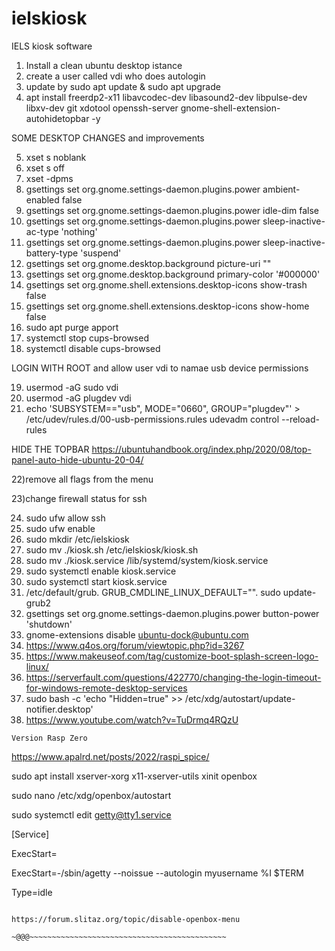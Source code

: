 # ielskiosk
IELS kiosk software
1) Install a clean ubuntu desktop istance
2) create a user called vdi who does autologin
3) update by    sudo apt update & sudo apt upgrade
4) apt install freerdp2-x11 libavcodec-dev libasound2-dev libpulse-dev libxv-dev git xdotool openssh-server gnome-shell-extension-autohidetopbar -y

SOME DESKTOP CHANGES and improvements

5) xset s noblank
6) xset s off
7) xset -dpms
8) gsettings set org.gnome.settings-daemon.plugins.power ambient-enabled false
9) gsettings set org.gnome.settings-daemon.plugins.power idle-dim false
10) gsettings set org.gnome.settings-daemon.plugins.power sleep-inactive-ac-type 'nothing'
11) gsettings set org.gnome.settings-daemon.plugins.power sleep-inactive-battery-type 'suspend'
12) gsettings set org.gnome.desktop.background picture-uri ""
13) gsettings set org.gnome.desktop.background primary-color '#000000'
14) gsettings set org.gnome.shell.extensions.desktop-icons show-trash false
15) gsettings set org.gnome.shell.extensions.desktop-icons show-home false
16) sudo apt purge apport
17) systemctl stop cups-browsed
18) systemctl disable cups-browsed


LOGIN WITH ROOT and allow user vdi to namae usb device permissions 

19) usermod -aG sudo vdi
20) usermod -aG plugdev vdi
21) echo 'SUBSYSTEM=="usb", MODE="0660", GROUP="plugdev"' > /etc/udev/rules.d/00-usb-permissions.rules
udevadm control --reload-rules

HIDE THE TOPBAR https://ubuntuhandbook.org/index.php/2020/08/top-panel-auto-hide-ubuntu-20-04/

22)remove all flags from the menu 

23)change firewall status for ssh 

24) sudo ufw allow ssh
25) sudo ufw enable
26) sudo mkdir /etc/ielskiosk
27) sudo mv ./kiosk.sh /etc/ielskiosk/kiosk.sh
28) sudo mv ./kiosk.service /lib/systemd/system/kiosk.service
29) sudo systemctl enable kiosk.service
30) sudo systemctl start kiosk.service
31) /etc/default/grub.     GRUB_CMDLINE_LINUX_DEFAULT="".  sudo update-grub2
32) gsettings set org.gnome.settings-daemon.plugins.power button-power 'shutdown'
33) gnome-extensions disable ubuntu-dock@ubuntu.com
34) https://www.q4os.org/forum/viewtopic.php?id=3267
35) https://www.makeuseof.com/tag/customize-boot-splash-screen-logo-linux/
36) https://serverfault.com/questions/422770/changing-the-login-timeout-for-windows-remote-desktop-services
37) sudo bash -c 'echo "Hidden=true" >> /etc/xdg/autostart/update-notifier.desktop'
38) https://www.youtube.com/watch?v=TuDrmq4RQzU

~~~~~~~~~~~~~~~
Version Rasp Zero
~~~~~~~~~~~~~~~~~

https://www.apalrd.net/posts/2022/raspi_spice/

sudo apt install xserver-xorg x11-xserver-utils xinit openbox

sudo nano /etc/xdg/openbox/autostart

sudo systemctl edit getty@tty1.service

[Service]


ExecStart=


ExecStart=-/sbin/agetty --noissue --autologin myusername %I $TERM


Type=idle



~~~~~~~~~~~~~~~~~~~~~~~~~~~~~~~~~~~~~~~~~~~~~

https://forum.slitaz.org/topic/disable-openbox-menu

~@@@~~~~~~~~~~~~~~~~~~~~~~~~~~~~~~~~~~~~~~~~~~~~

